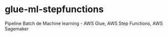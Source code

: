 # glue-ml-stepfunctions

Pipeline Batch de Machine learning - AWS Glue, AWS Step Functions, AWS Sagemaker
